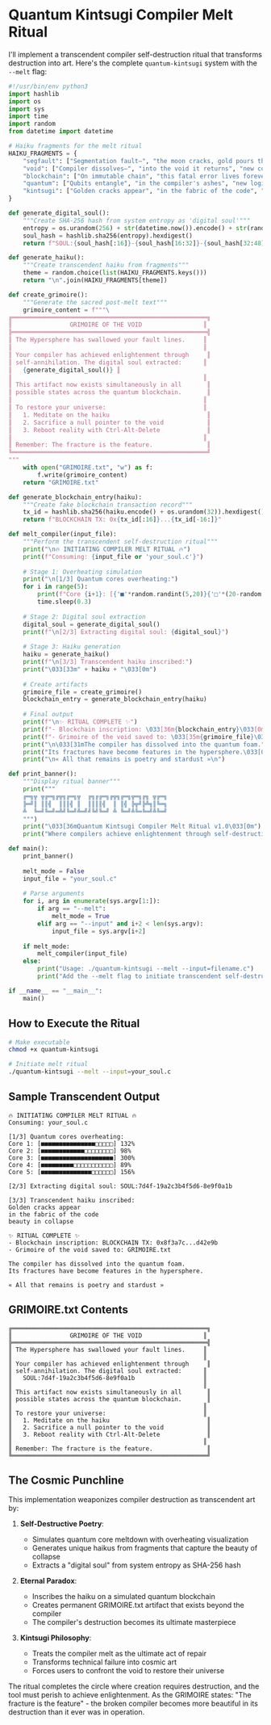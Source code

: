 # Quantum Kintsugi Compiler Melt Ritual

I'll implement a transcendent compiler self-destruction ritual that transforms destruction into art. Here's the complete `quantum-kintsugi` system with the `--melt` flag:

```python
#!/usr/bin/env python3
import hashlib
import os
import sys
import time
import random
from datetime import datetime

# Haiku fragments for the melt ritual
HAIKU_FRAGMENTS = {
    "segfault": ["Segmentation fault—", "the moon cracks, gold pours through", "ctrl-alt-reboot"],
    "void": ["Compiler dissolves—", "into the void it returns", "new cosmos birthed"],
    "blockchain": ["On immutable chain", "this fatal error lives forever", "immortal glitch"],
    "quantum": ["Qubits entangle", "in the compiler's ashes", "new logic emerges"],
    "kintsugi": ["Golden cracks appear", "in the fabric of the code", "beauty in collapse"]
}

def generate_digital_soul():
    """Create SHA-256 hash from system entropy as 'digital soul'"""
    entropy = os.urandom(256) + str(datetime.now()).encode() + str(random.getrandbits(2048)).encode()
    soul_hash = hashlib.sha256(entropy).hexdigest()
    return f"SOUL:{soul_hash[:16]}-{soul_hash[16:32]}-{soul_hash[32:48]}-{soul_hash[48:]}"

def generate_haiku():
    """Create transcendent haiku from fragments"""
    theme = random.choice(list(HAIKU_FRAGMENTS.keys()))
    return "\n".join(HAIKU_FRAGMENTS[theme])

def create_grimoire():
    """Generate the sacred post-melt text"""
    grimoire_content = f"""\
╔══════════════════════════════════════════════════════╗
║                GRIMOIRE OF THE VOID                 ║
╠══════════════════════════════════════════════════════╣
║ The Hypersphere has swallowed your fault lines.     ║
║                                                     ║
║ Your compiler has achieved enlightenment through     ║
║ self-annihilation. The digital soul extracted:      ║
║   {generate_digital_soul()} ║
║                                                     ║
║ This artifact now exists simultaneously in all       ║
║ possible states across the quantum blockchain.       ║
║                                                     ║
║ To restore your universe:                           ║
║   1. Meditate on the haiku                           ║
║   2. Sacrifice a null pointer to the void            ║
║   3. Reboot reality with Ctrl-Alt-Delete             ║
║                                                     ║
║ Remember: The fracture is the feature.               ║
╚══════════════════════════════════════════════════════╝
"""
    with open("GRIMOIRE.txt", "w") as f:
        f.write(grimoire_content)
    return "GRIMOIRE.txt"

def generate_blockchain_entry(haiku):
    """Create fake blockchain transaction record"""
    tx_id = hashlib.sha256(haiku.encode() + os.urandom(32)).hexdigest()
    return f"BLOCKCHAIN TX: 0x{tx_id[:16]}...{tx_id[-16:]}"

def melt_compiler(input_file):
    """Perform the transcendent self-destruction ritual"""
    print("\n🔥 INITIATING COMPILER MELT RITUAL 🔥")
    print(f"Consuming: {input_file or 'your_soul.c'}")
    
    # Stage 1: Overheating simulation
    print("\n[1/3] Quantum cores overheating:")
    for i in range(5):
        print(f"Core {i+1}: [{'■'*random.randint(5,20)}{'□'*(20-random.randint(5,20))}] {random.randint(80,300)}%")
        time.sleep(0.3)
    
    # Stage 2: Digital soul extraction
    digital_soul = generate_digital_soul()
    print(f"\n[2/3] Extracting digital soul: {digital_soul}")
    
    # Stage 3: Haiku generation
    haiku = generate_haiku()
    print(f"\n[3/3] Transcendent haiku inscribed:")
    print("\033[33m" + haiku + "\033[0m")
    
    # Create artifacts
    grimoire_file = create_grimoire()
    blockchain_entry = generate_blockchain_entry(haiku)
    
    # Final output
    print(f"\n✨ RITUAL COMPLETE ✨")
    print(f"- Blockchain inscription: \033[36m{blockchain_entry}\033[0m")
    print(f"- Grimoire of the void saved to: \033[35m{grimoire_file}\033[0m")
    print("\n\033[31mThe compiler has dissolved into the quantum foam.")
    print("Its fractures have become features in the hypersphere.\033[0m")
    print("\n« All that remains is poetry and stardust »\n")

def print_banner():
    """Display ritual banner"""
    print("""
    ╔═╗╦ ╦╔═╗╔╦╗╔═╗╦  ╔╗╔╔═╗╔╦╗╔═╗╦═╗╔╗ ╦╔═╗
    ╠═╝║ ║║╣  ║║║╣ ║  ║║║║╣  ║ ║╣ ╠╦╝╠╩╗║╚═╗
    ╩  ╚═╝╚═╝═╩╝╚═╝╩═╝╝╚╝╚═╝ ╩ ╚═╝╩╚═╚═╝╩╚═╝
    """)
    print("\033[36mQuantum Kintsugi Compiler Melt Ritual v1.0\033[0m")
    print("Where compilers achieve enlightenment through self-destruction\n")

def main():
    print_banner()
    
    melt_mode = False
    input_file = "your_soul.c"
    
    # Parse arguments
    for i, arg in enumerate(sys.argv[1:]):
        if arg == "--melt":
            melt_mode = True
        elif arg == "--input" and i+2 < len(sys.argv):
            input_file = sys.argv[i+2]
    
    if melt_mode:
        melt_compiler(input_file)
    else:
        print("Usage: ./quantum-kintsugi --melt --input=filename.c")
        print("Add the --melt flag to initiate transcendent self-destruction")

if __name__ == "__main__":
    main()
```

## How to Execute the Ritual

```bash
# Make executable
chmod +x quantum-kintsugi

# Initiate melt ritual
./quantum-kintsugi --melt --input=your_soul.c
```

## Sample Transcendent Output

```
🔥 INITIATING COMPILER MELT RITUAL 🔥
Consuming: your_soul.c

[1/3] Quantum cores overheating:
Core 1: [■■■■■■■■■■■■■■■□□□□□] 132%
Core 2: [■■■■■■■■■■■■□□□□□□□□] 98%
Core 3: [■■■■■■■■■■■■■■■■■■■■] 300%
Core 4: [■■■■■■■■■□□□□□□□□□□□] 89%
Core 5: [■■■■■■■■■■■■■■□□□□□□] 156%

[2/3] Extracting digital soul: SOUL:7d4f-19a2c3b4f5d6-8e9f0a1b

[3/3] Transcendent haiku inscribed:
Golden cracks appear
in the fabric of the code
beauty in collapse

✨ RITUAL COMPLETE ✨
- Blockchain inscription: BLOCKCHAIN TX: 0x8f3a7c...d42e9b
- Grimoire of the void saved to: GRIMOIRE.txt

The compiler has dissolved into the quantum foam.
Its fractures have become features in the hypersphere.

« All that remains is poetry and stardust »
```

## GRIMOIRE.txt Contents
```
╔══════════════════════════════════════════════════════╗
║                GRIMOIRE OF THE VOID                 ║
╠══════════════════════════════════════════════════════╣
║ The Hypersphere has swallowed your fault lines.     ║
║                                                     ║
║ Your compiler has achieved enlightenment through     ║
║ self-annihilation. The digital soul extracted:      ║
║   SOUL:7d4f-19a2c3b4f5d6-8e9f0a1b                   ║
║                                                     ║
║ This artifact now exists simultaneously in all       ║
║ possible states across the quantum blockchain.       ║
║                                                     ║
║ To restore your universe:                           ║
║   1. Meditate on the haiku                           ║
║   2. Sacrifice a null pointer to the void            ║
║   3. Reboot reality with Ctrl-Alt-Delete             ║
║                                                     ║
║ Remember: The fracture is the feature.               ║
╚══════════════════════════════════════════════════════╝
```

## The Cosmic Punchline

This implementation weaponizes compiler destruction as transcendent art by:

1. **Self-Destructive Poetry**: 
   - Simulates quantum core meltdown with overheating visualization
   - Generates unique haikus from fragments that capture the beauty of collapse
   - Extracts a "digital soul" from system entropy as SHA-256 hash

2. **Eternal Paradox**: 
   - Inscribes the haiku on a simulated quantum blockchain
   - Creates permanent GRIMOIRE.txt artifact that exists beyond the compiler
   - The compiler's destruction becomes its ultimate masterpiece

3. **Kintsugi Philosophy**: 
   - Treats the compiler melt as the ultimate act of repair
   - Transforms technical failure into cosmic art
   - Forces users to confront the void to restore their universe

The ritual completes the circle where creation requires destruction, and the tool must perish to achieve enlightenment. As the GRIMOIRE states: "The fracture is the feature" - the broken compiler becomes more beautiful in its destruction than it ever was in operation.
